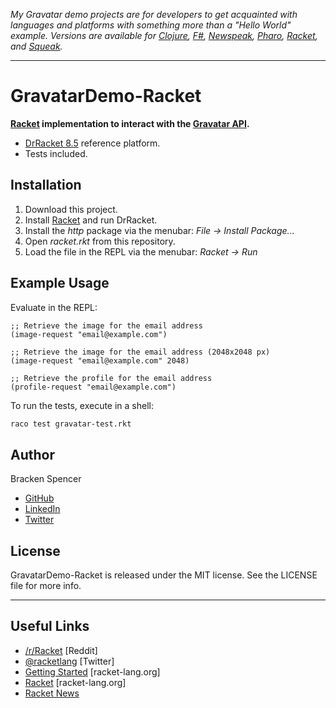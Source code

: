 _My Gravatar demo projects are for developers to get acquainted with languages and platforms with something more than a "Hello World" example. Versions are available for [Clojure](https://github.com/brackendev/GravatarDemo-Clojure), [F#](https://github.com/brackendev/GravatarDemo-FSharp), [Newspeak](https://github.com/brackendev/GravatarDemo-Newspeak), [Pharo](https://github.com/brackendev/GravatarDemo-Pharo), [Racket](https://github.com/brackendev/GravatarDemo-Racket), and [Squeak](https://github.com/brackendev/GravatarDemo-Squeak)._

- - -

GravatarDemo-Racket
===================

**[Racket](https://racket-lang.org/) implementation to interact with the [Gravatar API](https://en.gravatar.com/site/implement/).**

* [DrRacket 8.5](https://download.racket-lang.org/) reference platform.
* Tests included.

## Installation

1. Download this project.
2. Install [Racket](https://download.racket-lang.org/) and run DrRacket.
3. Install the _http_ package via the menubar: _File -> Install Package..._
4. Open _racket.rkt_ from this repository.
5. Load the file in the REPL via the menubar: _Racket -> Run_

## Example Usage

Evaluate in the REPL:

```racket
;; Retrieve the image for the email address
(image-request "email@example.com")

;; Retrieve the image for the email address (2048x2048 px)
(image-request "email@example.com" 2048)
```

```racket
;; Retrieve the profile for the email address
(profile-request "email@example.com")
```

To run the tests, execute in a shell:

```bash
raco test gravatar-test.rkt
```

## Author

Bracken Spencer

* [GitHub](https://www.github.com/brackendev)
* [LinkedIn](https://www.linkedin.com/in/brackenspencer/)
* [Twitter](https://twitter.com/brackendev)

## License

GravatarDemo-Racket is released under the MIT license. See the LICENSE file for more info.

- - -

## Useful Links

* [/r/Racket](https://www.reddit.com/r/Racket/) [Reddit]
* [@racketlang](https://twitter.com/racketlang) [Twitter]
* [Getting Started](https://docs.racket-lang.org/getting-started/index.html) [racket-lang.org]
* [Racket](https://racket-lang.org/) [racket-lang.org]
* [Racket News](https://racket-news.com/)
